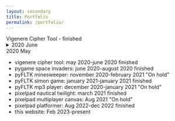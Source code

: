 ```yaml
---
layout: secondary
title: Portfolio
permalink: /portfolio/
---
```


<div class="card">
    Vigenere Cipher Tool - finished
    <details>
        <summary>2020 June<br>2020 May</summary>
        <div class="description">
            This was a project in which I bongobonged a couple pastas together to make a woobledook. I even scrambled the loodopas to greate some chabudlepasses. In the end, it came out to a couple gazorkas that needed to be quashed before everthing could be reassesed and crumpled.
        </div>
    </details>
</div>


- vigenere cipher tool: may 2020-june 2020 finished
- pygame space invaders: june 2020-august 2020 finished
- pyFLTK minesweeper: november 2020-february 2021 "On hold"
- pyFLTK simon game: january 2021-january 2021 finished
- pyFLTK mp3 player: december 2020-january 2021 "On hold"
- pixelpad nautical twilight: march 2021 finished
- pixelpad multiplayer canvas: Aug 2021 "On hold"
- pixelpad platformer: Aug 2022-dec 2022 finished
- this website: Feb 2023-present